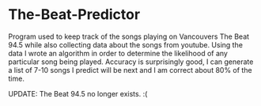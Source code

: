 # The-Beat-Predictor

Program used to keep track of the songs playing on Vancouvers The Beat 94.5 while also collecting data about the songs from youtube.
Using the data I wrote an algorithm in order to determine the likelihood of any particular song being played. Accuracy is surprisingly good, I can generate a list of 7-10 songs I predict will be next and I am correct about 80% of the time.

UPDATE: The Beat 94.5 no longer exists. :(
